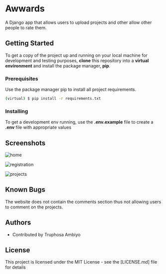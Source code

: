 # Awwards

A Django app that allows users to upload projects and other allow other people to rate them.

## Getting Started

To get a copy of the project up and running on your local machine for development and testing purposes, **clone** this repository into a **virtual environment** and install the package manager, **pip**.

### Prerequisites

Use the package manager pip to install all project requirements. 
```sh
(virtual) $ pip install -r requirements.txt
```

### Installing

To get a development env running, use the **.env.example** file to create a **.env** file with appropriate values


## Screenshots

![home](https://user-images.githubusercontent.com/95218150/162715626-01383151-6737-4a4c-a4be-a7b1a5cf8e7a.png)


![registration](https://user-images.githubusercontent.com/95218150/162715999-4fbcac4d-6f8c-4ea6-8d5c-eee8c2b381ad.png)


![projects](https://user-images.githubusercontent.com/95218150/162716100-f7d0f532-7b04-4981-97bb-604b20658b88.png)

## Known Bugs 

The website does not contain the comments section thus not allowing users to comment on the projects. 

## Authors

* Contributed by Truphosa Ambiyo


## License

This project is licensed under the MIT License - see the [LICENSE.md] file for details
